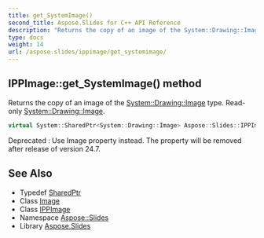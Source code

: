 ```yaml
---
title: get_SystemImage()
second_title: Aspose.Slides for C++ API Reference
description: "Returns the copy of an image of the System::Drawing::Image type. Read-only System::Drawing::Image."
type: docs
weight: 14
url: /aspose.slides/ippimage/get_systemimage/
---
```

## IPPImage::get_SystemImage() method


Returns the copy of an image of the [System::Drawing::Image](../../../system.drawing/image/) type. Read-only [System::Drawing::Image](../../../system.drawing/image/).

```cpp
virtual System::SharedPtr<System::Drawing::Image> Aspose::Slides::IPPImage::get_SystemImage()=0
```


Deprecated
:   Use Image property instead. The property will be removed after release of version 24.7.

## See Also

* Typedef [SharedPtr](../../../system/sharedptr/)
* Class [Image](../../../system.drawing/image/)
* Class [IPPImage](../)
* Namespace [Aspose::Slides](../../)
* Library [Aspose.Slides](../../../)